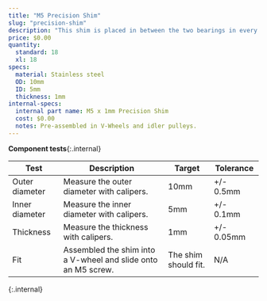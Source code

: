 ```yaml
---
title: "M5 Precision Shim"
slug: "precision-shim"
description: "This shim is placed in between the two bearings in every pre-assembled V-wheel and idler pulley."
price: $0.00
quantity:
  standard: 18
  xl: 18
specs:
  material: Stainless steel
  OD: 10mm
  ID: 5mm
  thickness: 1mm
internal-specs:
  internal part name: M5 x 1mm Precision Shim
  cost: $0.00
  notes: Pre-assembled in V-Wheels and idler pulleys.
---
```


**Component tests**{:.internal}

|Test          |Description  |Target       |Tolerance    |
|--------------|-------------|-------------|-------------|
|Outer diameter|Measure the outer diameter with calipers.|10mm|+/- 0.5mm
|Inner diameter|Measure the inner diameter with calipers.|5mm|+/- 0.1mm
|Thickness     |Measure the thickness with calipers.|1mm|+/- 0.05mm
|Fit           |Assembled the shim into a V-wheel and slide onto an M5 screw.|The shim should fit.|N/A
{:.internal}
